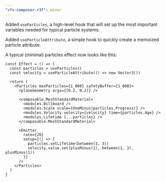 ```yaml
---
"vfx-composer-r3f": minor
---
```


Added `useParticles`, a high-level hook that will set up the most important variables needed for typical particle systems.

Added `useParticleAttribute`, a simple hook to quickly create a memoized particle attribute.

A typical (minimal) particles effect now looks like this:

```tsx
const Effect = () => {
  const particles = useParticles()
  const velocity = useParticleAttribute(() => new Vector3())

  return (
    <Particles maxParticles={1_000} safetyBuffer={1_000}>
      <planeGeometry args={[0.2, 0.2]} />

      <composable.MeshStandardMaterial>
        <modules.Billboard />
        <modules.Scale scale={OneMinus(particles.Progress)} />
        <modules.Velocity velocity={velocity} time={particles.Age} />
        <modules.Lifetime {...particles} />
      </composable.MeshStandardMaterial>

      <Emitter
        rate={20}
        setup={() => {
          particles.setLifetime(between(1, 3))
          velocity.value.set(plusMinus(1), between(1, 3), plusMinus(1))
        }}
      />
    </Particles>
  )
}
```
